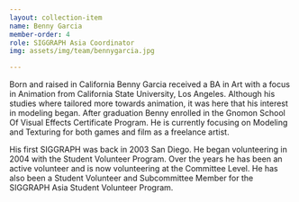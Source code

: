 ```yaml
---
layout: collection-item
name: Benny Garcia
member-order: 4
role: SIGGRAPH Asia Coordinator
img: assets/img/team/bennygarcia.jpg

---
```

Born and raised in California Benny Garcia received a BA in Art with a focus in Animation from California State University, Los Angeles. Although his studies where tailored more towards animation, it was here that his interest in modeling began. After graduation Benny enrolled in the Gnomon School Of Visual Effects Certificate Program. He is currently focusing on Modeling and Texturing for both games and film as a freelance artist.

His first SIGGRAPH was back in 2003 San Diego. He began volunteering in 2004 with the Student Volunteer Program. Over the years he has been an active volunteer and is now volunteering at the Committee Level. He has also been a Student Volunteer and Subcommittee Member for the SIGGRAPH Asia Student Volunteer Program.